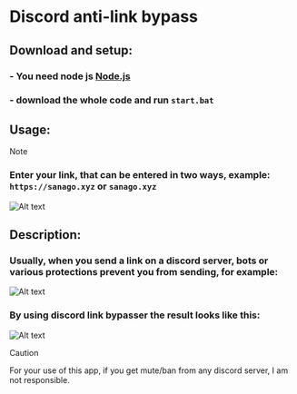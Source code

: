 # Discord anti-link bypass
## Download and setup:
### - You need node js [Node.js](https://nodejs.org/en)
### - download the whole code and run `start.bat`

## Usage:
> [!NOTE]
> ### Enter your link, that can be entered in two ways, example: <br/> `https://sanago.xyz` or `sanago.xyz`
<img title="a title" alt="Alt text" src="https://media.discordapp.net/attachments/1128674562259824651/1243386065310580806/image.png?ex=66514902&is=664ff782&hm=c237a13bce09be82d4c2932431776fe6dea5858132680980895127f2fbc74213&=&format=webp">

## Description:
### Usually, when you send a link on a discord server, bots or various protections prevent you from sending, for example:
<img title="first image" alt="Alt text" src="https://media.discordapp.net/attachments/1128674562259824651/1243376914484301985/image.png?ex=6651407d&is=664feefd&hm=5634fbddcc8e6f406199c4da1fc339333233b8e4257a0414b5eefa1b2b8faa28&=&format=webp">

### By using **discord link bypasser** the result looks like this:
<img title="second image" alt="Alt text" src="https://media.discordapp.net/attachments/1128674562259824651/1243376241281863781/image.png?ex=66513fdc&is=664fee5c&hm=0afc406e68da6d4840ed36860fc501ae81c41647f01eaabb7c0f18e4656a6d41&=&format=webp">

> [!CAUTION]
> For your use of this app, if you get mute/ban from any discord server, I am not responsible.
